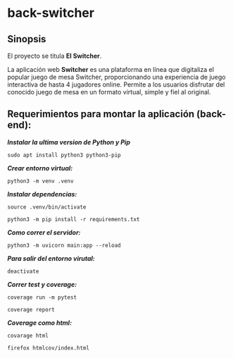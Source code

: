 # back-switcher

## Sinopsis

El proyecto se titula **El Switcher**.

 La aplicación web **Switcher** es una plataforma en línea que digitaliza el popular juego de mesa Switcher, proporcionando una experiencia de juego interactiva de hasta 4 jugadores online. Permite a los usuarios disfrutar del conocido juego de mesa en un formato virtual, simple y fiel al original.

## Requerimientos para montar la aplicación (back-end):

***Instalar la ultima version de Python y Pip***

```
sudo apt install python3 python3-pip
```

***Crear entorno virtual:***

```
python3 -m venv .venv
```

***Instalar dependencias:***

```
source .venv/bin/activate
```

```
python3 -m pip install -r requirements.txt
```

***Como correr el servidor:***

```
python3 -m uvicorn main:app --reload
```

***Para salir del entorno virutal:***

```
deactivate
```

***Correr test y coverage:***

```
coverage run -m pytest
```

```
coverage report
```

***Coverage como html:***

```
covarage html
```

```
firefox htmlcov/index.html
```